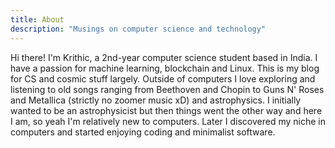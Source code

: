 ```yaml
---
title: About
description: "Musings on computer science and technology"
---
```


<!-- <img -->
<!--   width="250px" -->
<!--   src="/images/avatar.png"> -->

Hi there! I'm Krithic, a 2nd-year computer science student based in India. I have a passion for machine learning, blockchain and Linux. This is my blog for CS and cosmic stuff largely.
Outside of computers I love exploring and listening to old songs ranging from Beethoven and Chopin to Guns N' Roses and Metallica (strictly no zoomer music xD) and astrophysics.
I initially wanted to be an astrophysicist but then things went the other way and here I am, so yeah I'm relatively new to computers. Later I discovered my niche in computers and started enjoying coding and minimalist software.
